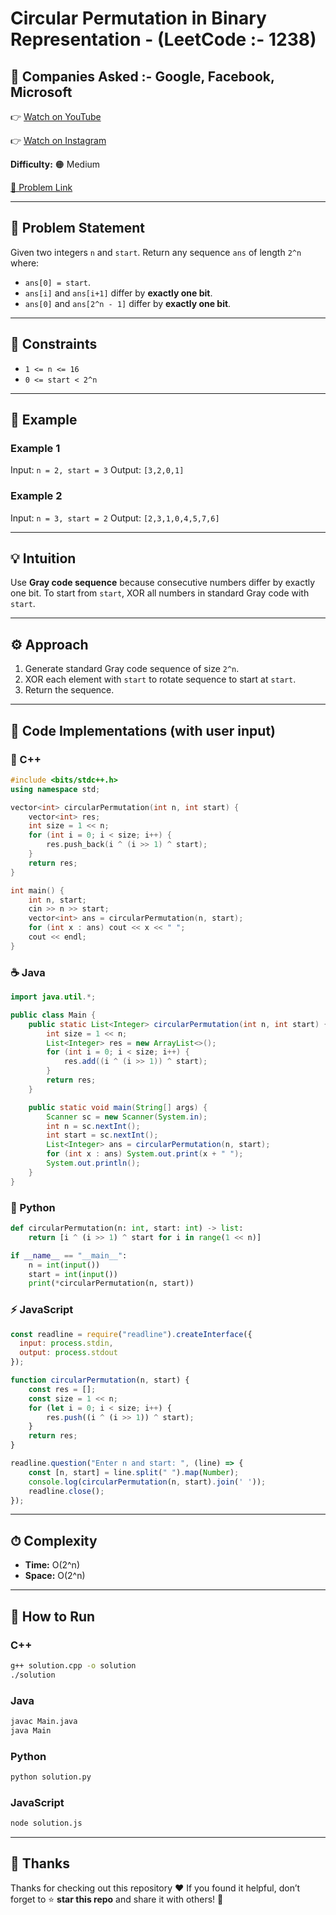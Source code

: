 # Circular Permutation in Binary Representation - (LeetCode :- 1238)

## 🏢 Companies Asked :- Google, Facebook, Microsoft

👉 [Watch on YouTube](https://youtube.com/@codebash10010?si=_iT9ZHNks9ZaN4d5)

👉 [Watch on Instagram](https://www.instagram.com/codebash.official/)

**Difficulty:** 🟠 Medium

[🔗 Problem Link](https://leetcode.com/problems/circular-permutation-in-binary-representation/description/)

---

## 🧩 Problem Statement

Given two integers `n` and `start`. Return any sequence `ans` of length `2^n` where:

* `ans[0] = start`.
* `ans[i]` and `ans[i+1]` differ by **exactly one bit**.
* `ans[0]` and `ans[2^n - 1]` differ by **exactly one bit**.

---

## 📌 Constraints

* `1 <= n <= 16`
* `0 <= start < 2^n`

---

## 📌 Example

### Example 1

Input: `n = 2, start = 3`
Output: `[3,2,0,1]`

### Example 2

Input: `n = 3, start = 2`
Output: `[2,3,1,0,4,5,7,6]`

---

## 💡 Intuition

Use **Gray code sequence** because consecutive numbers differ by exactly one bit. To start from `start`, XOR all numbers in standard Gray code with `start`.

---

## ⚙️ Approach

1. Generate standard Gray code sequence of size `2^n`.
2. XOR each element with `start` to rotate sequence to start at `start`.
3. Return the sequence.

---

## 🧩 Code Implementations (with user input)

### 🧱 C++

```cpp
#include <bits/stdc++.h>
using namespace std;

vector<int> circularPermutation(int n, int start) {
    vector<int> res;
    int size = 1 << n;
    for (int i = 0; i < size; i++) {
        res.push_back(i ^ (i >> 1) ^ start);
    }
    return res;
}

int main() {
    int n, start;
    cin >> n >> start;
    vector<int> ans = circularPermutation(n, start);
    for (int x : ans) cout << x << " ";
    cout << endl;
}
```

### ☕ Java

```java
import java.util.*;

public class Main {
    public static List<Integer> circularPermutation(int n, int start) {
        int size = 1 << n;
        List<Integer> res = new ArrayList<>();
        for (int i = 0; i < size; i++) {
            res.add((i ^ (i >> 1)) ^ start);
        }
        return res;
    }

    public static void main(String[] args) {
        Scanner sc = new Scanner(System.in);
        int n = sc.nextInt();
        int start = sc.nextInt();
        List<Integer> ans = circularPermutation(n, start);
        for (int x : ans) System.out.print(x + " ");
        System.out.println();
    }
}
```

### 🐍 Python

```python
def circularPermutation(n: int, start: int) -> list:
    return [i ^ (i >> 1) ^ start for i in range(1 << n)]

if __name__ == "__main__":
    n = int(input())
    start = int(input())
    print(*circularPermutation(n, start))
```

### ⚡ JavaScript

```javascript
const readline = require("readline").createInterface({
  input: process.stdin,
  output: process.stdout
});

function circularPermutation(n, start) {
    const res = [];
    const size = 1 << n;
    for (let i = 0; i < size; i++) {
        res.push((i ^ (i >> 1)) ^ start);
    }
    return res;
}

readline.question("Enter n and start: ", (line) => {
    const [n, start] = line.split(" ").map(Number);
    console.log(circularPermutation(n, start).join(' '));
    readline.close();
});
```

---

## ⏱ Complexity

* **Time:** O(2^n)
* **Space:** O(2^n)

---

## 🚀 How to Run

### **C++**

```bash
g++ solution.cpp -o solution
./solution
```

### **Java**

```bash
javac Main.java
java Main
```

### **Python**

```bash
python solution.py
```

### **JavaScript**

```bash
node solution.js
```

---

## 🙏 Thanks

Thanks for checking out this repository ❤️
If you found it helpful, don’t forget to ⭐ **star this repo** and share it with others! 🚀
